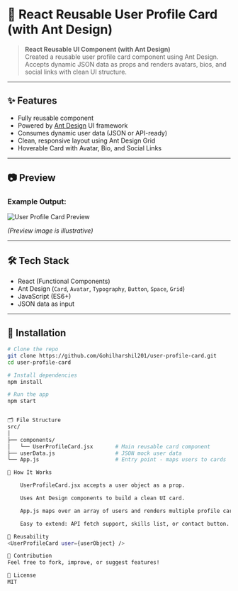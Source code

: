 # 🧩 React Reusable User Profile Card (with Ant Design)

> **React Reusable UI Component (with Ant Design)**  
> Created a reusable user profile card component using Ant Design. Accepts dynamic JSON data as props and renders avatars, bios, and social links with clean UI structure.

---

## ✨ Features

- Fully reusable component
- Powered by [Ant Design](https://ant.design/) UI framework
- Consumes dynamic user data (JSON or API-ready)
- Clean, responsive layout using Ant Design Grid
- Hoverable Card with Avatar, Bio, and Social Links

---

## 📷 Preview

### Example Output:

![User Profile Card Preview](https://drive.google.com/file/d/1wbXfBDQrHMjeykVOiINEH1KI7M7OSyx7/view?usp=sharing)

*(Preview image is illustrative)*

---

## 🛠 Tech Stack

- React (Functional Components)
- Ant Design (`Card`, `Avatar`, `Typography`, `Button`, `Space`, `Grid`)
- JavaScript (ES6+)
- JSON data as input

---

## 🚀 Installation

```bash
# Clone the repo
git clone https://github.com/Gohilharshil201/user-profile-card.git
cd user-profile-card

# Install dependencies
npm install

# Run the app
npm start


🗂️ File Structure
src/
│
├── components/
│   └── UserProfileCard.jsx       # Main reusable card component
├── userData.js                   # JSON mock user data
└── App.js                        # Entry point - maps users to cards

🧠 How It Works

    UserProfileCard.jsx accepts a user object as a prop.

    Uses Ant Design components to build a clean UI card.

    App.js maps over an array of users and renders multiple profile cards.

    Easy to extend: API fetch support, skills list, or contact button.

🔄 Reusability
<UserProfileCard user={userObject} />

🤝 Contribution
Feel free to fork, improve, or suggest features!

📄 License
MIT


